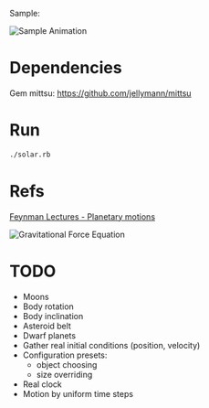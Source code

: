 
Sample:

![Sample Animation](https://raw.githubusercontent.com/tomlobato/solar_system_mechanics/master/assets/sample.gif)



# Dependencies

Gem mittsu: https://github.com/jellymann/mittsu

# Run

```bash
./solar.rb
```

# Refs

[Feynman Lectures - Planetary motions](http://www.feynmanlectures.caltech.edu/I_09.html#Ch9-S7)

![Gravitational Force Equation](https://raw.githubusercontent.com/tomlobato/solar_system_mechanics/master/assets/gravity.png)


# TODO

- Moons
- Body rotation
- Body inclination
- Asteroid belt
- Dwarf planets
- Gather real initial conditions (position, velocity)
- Configuration presets: 
    - object choosing
    - size overriding
- Real clock
- Motion by uniform time steps
